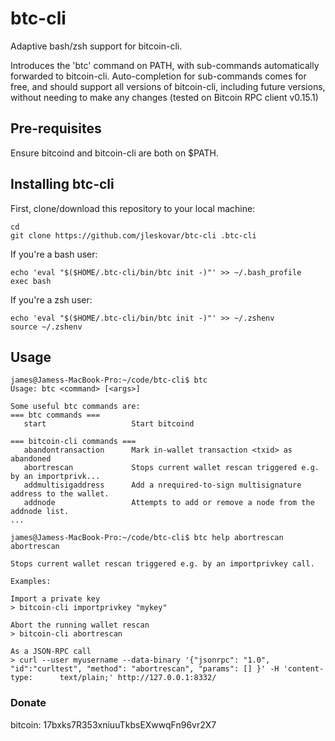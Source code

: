 # btc-cli
Adaptive bash/zsh support for bitcoin-cli. 

Introduces the 'btc' command on PATH, with sub-commands automatically forwarded to bitcoin-cli. Auto-completion for sub-commands comes for free, and should support all versions of bitcoin-cli, including future versions, without needing to make any changes (tested on Bitcoin RPC client v0.15.1)

## Pre-requisites
Ensure bitcoind and bitcoin-cli are both on $PATH.

## Installing btc-cli

First, clone/download this repository to your local machine:

    cd
    git clone https://github.com/jleskovar/btc-cli .btc-cli

If you're a bash user:

    echo 'eval "$($HOME/.btc-cli/bin/btc init -)"' >> ~/.bash_profile
    exec bash

If you're a zsh user:

    echo 'eval "$($HOME/.btc-cli/bin/btc init -)"' >> ~/.zshenv
    source ~/.zshenv
    
## Usage

    james@Jamess-MacBook-Pro:~/code/btc-cli$ btc 
    Usage: btc <command> [<args>]

    Some useful btc commands are:
    === btc commands ===
       start                   Start bitcoind

    === bitcoin-cli commands ===
       abandontransaction      Mark in-wallet transaction <txid> as abandoned
       abortrescan             Stops current wallet rescan triggered e.g. by an importprivk...
       addmultisigaddress      Add a nrequired-to-sign multisignature address to the wallet.
       addnode                 Attempts to add or remove a node from the addnode list.
    ...
    
    james@Jamess-MacBook-Pro:~/code/btc-cli$ btc help abortrescan 
    abortrescan

    Stops current wallet rescan triggered e.g. by an importprivkey call.

    Examples:

    Import a private key
    > bitcoin-cli importprivkey "mykey"

    Abort the running wallet rescan
    > bitcoin-cli abortrescan 

    As a JSON-RPC call
    > curl --user myusername --data-binary '{"jsonrpc": "1.0", "id":"curltest", "method": "abortrescan", "params": [] }' -H 'content-type:      text/plain;' http://127.0.0.1:8332/


    

### Donate
bitcoin: 17bxks7R353xniuuTkbsEXwwqFn96vr2X7
